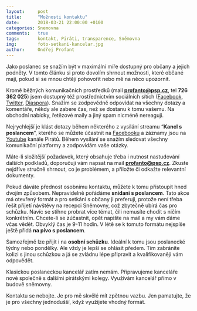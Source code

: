 ```yaml
---
layout:     post
title:      "Možnosti kontaktu"
date:       2018-03-21 22:00:00 +0100
categories: Snemovna
comments:   true
tags:       kontakt, Piráti, transparence, Sněmovna
img:        foto-setkani-kancelar.jpg
author:     Ondřej Profant
---
```


Jako poslanec se snažím být v maximální míře dostupný pro občany a jejich podněty. V tomto článku si proto dovolím shrnout možnosti, které občané mají, pokud si se mnou chtějí pohovořit nebo mě na něco upozornit.

<!--more-->

Kromě běžných komunikačních prostředků (mail **profanto@psp.cz**, tel **726 362 025**) jsem dostupný též prostřednictvím sociálních sítích ([Facebook](https://www.facebook.com/ondrej.profant), [Twitter](https://twitter.com/ondrej_profant), [Diaspora](https://diasp.cz/people/052175c1e4ffbe63)). Snažím se zodpovědně odpovídat na všechny dotazy a komentáře, někdy ale zabere čas, než se dostanu k tomu vašemu. Na obchodní nabídky, řetězové maily a jiný spam nicméně nereaguji.

Nejrychlejší je klást dotazy během některého z vysílání streamu “**Kancl s poslancem**”, kterého se můžete účastnit na [Facebooku](https://www.facebook.com/groups/332114030527834/) a záznamy jsou na [Youtube](https://www.youtube.com/watch?v=K2c-6xzKkr0&list=PLKqQxo2sZ8NeLbPNUQWgUYyMkzMhLgBP2) kanále Pirátů. Během vysílání se snažím sledovat všechny komunikační platformy a zodpovídám vaše otázky.

Máte-li složitější požadavek, který obsahuje třeba i nutnost nastudování dalších podkladů, doporučuji vám napsat na mail **profanto@psp.cz**. Zkuste nejdříve stručně shrnout, co je problémem, a přiložte či odkažte relevantní dokumenty. 

Pokud dáváte přednost osobnímu kontaktu, můžete k tomu přistoupit hned dvojím způsobem. Nepravidelně pořádáme **snídani s poslancem**. Tato akce má otevřený formát a pro setkání s občany ji preferuji, protože není třeba řešit přijetí návštěvy na recepci Sněmovny, což zbytečně ubírá čas pro schůzku. Navíc se stihne probrat více témat, čili nemusíte chodit s ničím konkrétním. Chcete-li se zúčastnit, opět napište na mail a my vám dáme včas vědět. Obvyklý čas je 9-11 hodin. V létě se k tomuto formátu nejspíše ještě přidá **na pivo s poslancem**. 

Samozřejmě lze přijít i na **osobní schůzku**. Ideální k tomu jsou poslanecké týdny nebo pondělky. Ale vždy je lepší se ohlásit předem. Tím zabráníte kolizi s jinou schůzkou a já se zvládnu lépe připravit a kvalifikovaněji vám odpovědět.

Klasickou poslaneckou kancelář zatím nemám. Připravujeme kanceláře nové společně s dalšími pirátskými kolegy. Využívám kancelář přímo v budově sněmovny.

Kontaktu se nebojte. Je pro mě skvělé mít zpětnou vazbu. Jen pamatujte, že je pro všechny jednodušší, když využijete vhodný formát.
